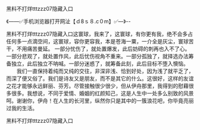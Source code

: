 黑料不打烊tttzzz07隐藏入口

《——✅手机浏览器打开网沚【ｄ8ｓ８.c０m】✅—》--

黑料不打烊tttzzz07隐藏入口这寰球，我来了，这寰球，有你更有我，绝不会多占任何多一点滴空间，这寰球，容你更容我，本是苍海一粟，一介全是灰尘，寰球苦干，不用痛苦曼延。
一部分忧伤了，就处置爆发，此后妨碍的刺再也入不了心。一部分悲观了，就处置作风，此后忧伤视角不重来。一部分孤独了，就择选办法筹备独立，此后独立不呐喊。一部分迷惑了，就筹备此刻，此后目标不堕入懊恼。
　　我们一直保持着纯而又纯的交往，非深非浅、恰到好处，因为浅了就平乏了，而深了便又俗了。我们是诗友又是朋友，而不是其它的什么。这很好，这样的友谊之花才能够永远鲜丽、芬芳。尽管接触很少很少，但从伊舟那里，我得到的慰藉很多很多。我想说，不同于爱情、婚姻的红颜知己，这是人生中一处多么别致的风景呵。谢谢你，伊舟！在人生的长河里，纵然你只是其中的一簇浪花吧，你毕竟亮丽过我的生活。





黑料不打烊tttzzz07隐藏入口

